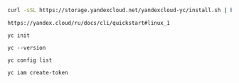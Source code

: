 
```bash
curl -sSL https://storage.yandexcloud.net/yandexcloud-yc/install.sh | bash
```

```
https://yandex.cloud/ru/docs/cli/quickstart#linux_1
```

```
yc init
```

```
yc --version
```

```
yc config list
```

```
yc iam create-token
```